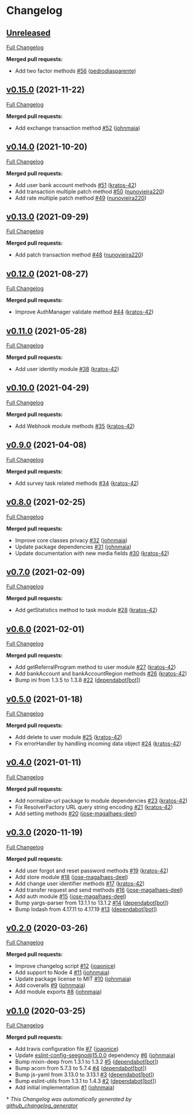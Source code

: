 # Changelog

## [Unreleased](https://github.com/slykio/slyk-sdk-node/tree/HEAD)

[Full Changelog](https://github.com/slykio/slyk-sdk-node/compare/v0.15.0...HEAD)

**Merged pull requests:**

- Add two factor methods [\#56](https://github.com/slykio/slyk-sdk-node/pull/56) ([pedrodiasparente](https://github.com/pedrodiasparente))

## [v0.15.0](https://github.com/slykio/slyk-sdk-node/tree/v0.15.0) (2021-11-22)

[Full Changelog](https://github.com/slykio/slyk-sdk-node/compare/v0.14.0...v0.15.0)

**Merged pull requests:**

- Add exchange transaction method [\#52](https://github.com/slykio/slyk-sdk-node/pull/52) ([johnmaia](https://github.com/johnmaia))

## [v0.14.0](https://github.com/slykio/slyk-sdk-node/tree/v0.14.0) (2021-10-20)

[Full Changelog](https://github.com/slykio/slyk-sdk-node/compare/v0.13.0...v0.14.0)

**Merged pull requests:**

- Add user bank account methods [\#51](https://github.com/slykio/slyk-sdk-node/pull/51) ([kratos-42](https://github.com/kratos-42))
- Add transaction multiple patch method [\#50](https://github.com/slykio/slyk-sdk-node/pull/50) ([nunovieira220](https://github.com/nunovieira220))
- Add rate multiple patch method [\#49](https://github.com/slykio/slyk-sdk-node/pull/49) ([nunovieira220](https://github.com/nunovieira220))

## [v0.13.0](https://github.com/slykio/slyk-sdk-node/tree/v0.13.0) (2021-09-29)

[Full Changelog](https://github.com/slykio/slyk-sdk-node/compare/v0.12.0...v0.13.0)

**Merged pull requests:**

- Add patch transaction method [\#48](https://github.com/slykio/slyk-sdk-node/pull/48) ([nunovieira220](https://github.com/nunovieira220))

## [v0.12.0](https://github.com/slykio/slyk-sdk-node/tree/v0.12.0) (2021-08-27)

[Full Changelog](https://github.com/slykio/slyk-sdk-node/compare/v0.11.0...v0.12.0)

**Merged pull requests:**

- Improve AuthManager validate method [\#44](https://github.com/slykio/slyk-sdk-node/pull/44) ([kratos-42](https://github.com/kratos-42))

## [v0.11.0](https://github.com/slykio/slyk-sdk-node/tree/v0.11.0) (2021-05-28)

[Full Changelog](https://github.com/slykio/slyk-sdk-node/compare/v0.10.0...v0.11.0)

**Merged pull requests:**

- Add user identity module [\#38](https://github.com/slykio/slyk-sdk-node/pull/38) ([kratos-42](https://github.com/kratos-42))

## [v0.10.0](https://github.com/slykio/slyk-sdk-node/tree/v0.10.0) (2021-04-29)

[Full Changelog](https://github.com/slykio/slyk-sdk-node/compare/v0.9.0...v0.10.0)

**Merged pull requests:**

- Add Webhook module methods [\#35](https://github.com/slykio/slyk-sdk-node/pull/35) ([kratos-42](https://github.com/kratos-42))

## [v0.9.0](https://github.com/slykio/slyk-sdk-node/tree/v0.9.0) (2021-04-08)

[Full Changelog](https://github.com/slykio/slyk-sdk-node/compare/v0.8.0...v0.9.0)

**Merged pull requests:**

- Add survey task related methods [\#34](https://github.com/slykio/slyk-sdk-node/pull/34) ([kratos-42](https://github.com/kratos-42))

## [v0.8.0](https://github.com/slykio/slyk-sdk-node/tree/v0.8.0) (2021-02-25)

[Full Changelog](https://github.com/slykio/slyk-sdk-node/compare/v0.7.0...v0.8.0)

**Merged pull requests:**

- Improve core classes privacy [\#32](https://github.com/slykio/slyk-sdk-node/pull/32) ([johnmaia](https://github.com/johnmaia))
- Update package dependencies [\#31](https://github.com/slykio/slyk-sdk-node/pull/31) ([johnmaia](https://github.com/johnmaia))
- Update documentation with new media fields [\#30](https://github.com/slykio/slyk-sdk-node/pull/30) ([kratos-42](https://github.com/kratos-42))

## [v0.7.0](https://github.com/slykio/slyk-sdk-node/tree/v0.7.0) (2021-02-09)

[Full Changelog](https://github.com/slykio/slyk-sdk-node/compare/v0.6.0...v0.7.0)

**Merged pull requests:**

- Add getStatistics method to task module [\#28](https://github.com/slykio/slyk-sdk-node/pull/28) ([kratos-42](https://github.com/kratos-42))

## [v0.6.0](https://github.com/slykio/slyk-sdk-node/tree/v0.6.0) (2021-02-01)

[Full Changelog](https://github.com/slykio/slyk-sdk-node/compare/v0.5.0...v0.6.0)

**Merged pull requests:**

- Add getReferralProgram method to user module [\#27](https://github.com/slykio/slyk-sdk-node/pull/27) ([kratos-42](https://github.com/kratos-42))
- Add bankAccount and bankAccountRegion methods [\#26](https://github.com/slykio/slyk-sdk-node/pull/26) ([kratos-42](https://github.com/kratos-42))
- Bump ini from 1.3.5 to 1.3.8 [\#22](https://github.com/slykio/slyk-sdk-node/pull/22) ([dependabot[bot]](https://github.com/apps/dependabot))

## [v0.5.0](https://github.com/slykio/slyk-sdk-node/tree/v0.5.0) (2021-01-18)

[Full Changelog](https://github.com/slykio/slyk-sdk-node/compare/v0.4.0...v0.5.0)

**Merged pull requests:**

- Add delete to user module [\#25](https://github.com/slykio/slyk-sdk-node/pull/25) ([kratos-42](https://github.com/kratos-42))
- Fix errorHandler by handling incoming data object [\#24](https://github.com/slykio/slyk-sdk-node/pull/24) ([kratos-42](https://github.com/kratos-42))

## [v0.4.0](https://github.com/slykio/slyk-sdk-node/tree/v0.4.0) (2021-01-11)

[Full Changelog](https://github.com/slykio/slyk-sdk-node/compare/v0.3.0...v0.4.0)

**Merged pull requests:**

- Add normalize-url package to module dependencies [\#23](https://github.com/slykio/slyk-sdk-node/pull/23) ([kratos-42](https://github.com/kratos-42))
- Fix ResolverFactory URL query string encoding [\#21](https://github.com/slykio/slyk-sdk-node/pull/21) ([kratos-42](https://github.com/kratos-42))
- Add setting methods [\#20](https://github.com/slykio/slyk-sdk-node/pull/20) ([jose-magalhaes-deel](https://github.com/jose-magalhaes-deel))

## [v0.3.0](https://github.com/slykio/slyk-sdk-node/tree/v0.3.0) (2020-11-19)

[Full Changelog](https://github.com/slykio/slyk-sdk-node/compare/v0.2.0...v0.3.0)

**Merged pull requests:**

- Add user forgot and reset password methods [\#19](https://github.com/slykio/slyk-sdk-node/pull/19) ([kratos-42](https://github.com/kratos-42))
- Add store module [\#18](https://github.com/slykio/slyk-sdk-node/pull/18) ([jose-magalhaes-deel](https://github.com/jose-magalhaes-deel))
- Add change user identifier methods [\#17](https://github.com/slykio/slyk-sdk-node/pull/17) ([kratos-42](https://github.com/kratos-42))
- Add transfer request and send methods [\#16](https://github.com/slykio/slyk-sdk-node/pull/16) ([jose-magalhaes-deel](https://github.com/jose-magalhaes-deel))
- Add auth module [\#15](https://github.com/slykio/slyk-sdk-node/pull/15) ([jose-magalhaes-deel](https://github.com/jose-magalhaes-deel))
- Bump yargs-parser from 13.1.1 to 13.1.2 [\#14](https://github.com/slykio/slyk-sdk-node/pull/14) ([dependabot[bot]](https://github.com/apps/dependabot))
- Bump lodash from 4.17.11 to 4.17.19 [\#13](https://github.com/slykio/slyk-sdk-node/pull/13) ([dependabot[bot]](https://github.com/apps/dependabot))

## [v0.2.0](https://github.com/slykio/slyk-sdk-node/tree/v0.2.0) (2020-03-26)

[Full Changelog](https://github.com/slykio/slyk-sdk-node/compare/v0.1.0...v0.2.0)

**Merged pull requests:**

- Improve changelog script [\#12](https://github.com/slykio/slyk-sdk-node/pull/12) ([joaonice](https://github.com/joaonice))
- Add support to Node 4 [\#11](https://github.com/slykio/slyk-sdk-node/pull/11) ([johnmaia](https://github.com/johnmaia))
- Update package license to MIT [\#10](https://github.com/slykio/slyk-sdk-node/pull/10) ([johnmaia](https://github.com/johnmaia))
- Add coveralls [\#9](https://github.com/slykio/slyk-sdk-node/pull/9) ([johnmaia](https://github.com/johnmaia))
- Add module exports [\#8](https://github.com/slykio/slyk-sdk-node/pull/8) ([johnmaia](https://github.com/johnmaia))

## [v0.1.0](https://github.com/slykio/slyk-sdk-node/tree/v0.1.0) (2020-03-25)

[Full Changelog](https://github.com/slykio/slyk-sdk-node/compare/f8c8f05d644d07e3dfed5b5e8d8313c18b0a1f5d...v0.1.0)

**Merged pull requests:**

- Add travis configuration file [\#7](https://github.com/slykio/slyk-sdk-node/pull/7) ([joaonice](https://github.com/joaonice))
- Update eslint-config-seegno@15.0.0 dependency [\#6](https://github.com/slykio/slyk-sdk-node/pull/6) ([johnmaia](https://github.com/johnmaia))
- Bump mixin-deep from 1.3.1 to 1.3.2 [\#5](https://github.com/slykio/slyk-sdk-node/pull/5) ([dependabot[bot]](https://github.com/apps/dependabot))
- Bump acorn from 5.7.3 to 5.7.4 [\#4](https://github.com/slykio/slyk-sdk-node/pull/4) ([dependabot[bot]](https://github.com/apps/dependabot))
- Bump js-yaml from 3.13.0 to 3.13.1 [\#3](https://github.com/slykio/slyk-sdk-node/pull/3) ([dependabot[bot]](https://github.com/apps/dependabot))
- Bump eslint-utils from 1.3.1 to 1.4.3 [\#2](https://github.com/slykio/slyk-sdk-node/pull/2) ([dependabot[bot]](https://github.com/apps/dependabot))
- Add initial implementation [\#1](https://github.com/slykio/slyk-sdk-node/pull/1) ([johnmaia](https://github.com/johnmaia))



\* *This Changelog was automatically generated by [github_changelog_generator](https://github.com/github-changelog-generator/github-changelog-generator)*
